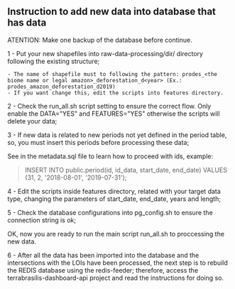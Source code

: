 ## Instruction to add new data into database that has data

ATENTION: Make one backup of the database before continue.

1 - Put your new shapefiles into raw-data-processing/dir/ directory following the existing structure;

    - The name of shapefile must to following the pattern: prodes_<the biome name or legal amazon>_deforestation_d<year> (Ex.: prodes_amazon_deforestation_d2019)
    - If you want change this, edit the scripts into features directory.

2 - Check the run_all.sh script setting to ensure the correct flow. Only enable the DATA="YES" and FEATURES="YES" otherwise the scripts will delete your data;

3 - If new data is related to new periods not yet defined in the period table, so, you must insert this periods before processing these data;

See in the metadata.sql file to learn how to proceed with ids, example:
 > INSERT INTO public.period(id, id_data, start_date, end_date) VALUES (31, 2, '2018-08-01', '2019-07-31');

4 - Edit the scripts inside features directory, related with your target data type, changing the parameters of start_date, end_date, years and length;

5 - Check the database configurations into pg_config.sh to ensure the connection string is ok;

OK, now you are ready to run the main script run_all.sh to proccessing the new data.

6 - After all the data has been imported into the database and the intersections with the LOIs have been processed, the next step is to rebuild the REDIS database using the redis-feeder; therefore, access the terrabrasilis-dashboard-api project and read the instructions for doing so.